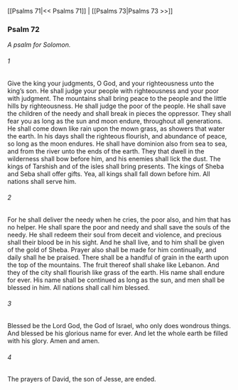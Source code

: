 [[Psalms 71|<< Psalms 71]]  |  [[Psalms 73|Psalms 73 >>]]

### Psalm 72

*A psalm for Solomon.*

###### 1
Give the king your judgments, O God, and your righteousness unto the king’s son. He shall judge your people with righteousness and your poor with judgment. The mountains shall bring peace to the people and the little hills by righteousness. He shall judge the poor of the people. He shall save the children of the needy and shall break in pieces the oppressor. They shall fear you as long as the sun and moon endure, throughout all generations. He shall come down like rain upon the mown grass, as showers that water the earth. In his days shall the righteous flourish, and abundance of peace, so long as the moon endures. He shall have dominion also from sea to sea, and from the river unto the ends of the earth. They that dwell in the wilderness shall bow before him, and his enemies shall lick the dust. The kings of Tarshish and of the isles shall bring presents. The kings of Sheba and Seba shall offer gifts. Yea, all kings shall fall down before him. All nations shall serve him.

###### 2
For he shall deliver the needy when he cries, the poor also, and him that has no helper. He shall spare the poor and needy and shall save the souls of the needy. He shall redeem their soul from deceit and violence, and precious shall their blood be in his sight. And he shall live, and to him shall be given of the gold of Sheba. Prayer also shall be made for him continually, and daily shall he be praised. There shall be a handful of grain in the earth upon the top of the mountains. The fruit thereof shall shake like Lebanon. And they of the city shall flourish like grass of the earth. His name shall endure for ever. His name shall be continued as long as the sun, and men shall be blessed in him. All nations shall call him blessed.

###### 3
Blessed be the Lord God, the God of Israel, who only does wondrous things. And blessed be his glorious name for ever. And let the whole earth be filled with his glory. Amen and amen.

###### 4
The prayers of David, the son of Jesse, are ended.
